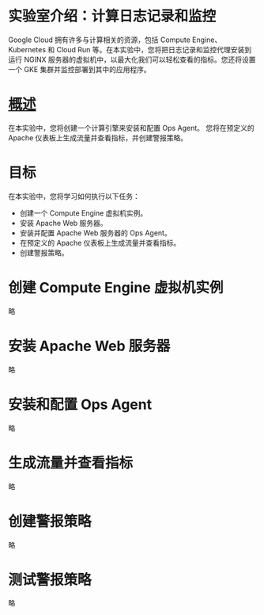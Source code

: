 # 实验室介绍：计算日志记录和监控
Google Cloud 拥有许多与计算相关的资源，包括 Compute Engine、Kubernetes 和 Cloud Run 等。在本实验中，您将把日志记录和监控代理安装到运行 NGINX 服务器的虚拟机中，以最大化我们可以轻松查看的指标。您还将设置一个 GKE 集群并监控部署到其中的应用程序。

# [概述](https://www.cloudskillsboost.google/course_sessions/4808300/labs/410267)
在本实验中，您将创建一个计算引擎来安装和配置 Ops Agent。 您将在预定义的 Apache 仪表板上生成流量并查看指标，并创建警报策略。

# 目标
在本实验中，您将学习如何执行以下任务：
* 创建一个 Compute Engine 虚拟机实例。
* 安装 Apache Web 服务器。
* 安装并配置 Apache Web 服务器的 Ops Agent。
* 在预定义的 Apache 仪表板上生成流量并查看指标。
* 创建警报策略。

# 创建 Compute Engine 虚拟机实例
略

# 安装 Apache Web 服务器
略

# 安装和配置 Ops Agent
略

# 生成流量并查看指标
略

# 创建警报策略
略

# 测试警报策略
略

